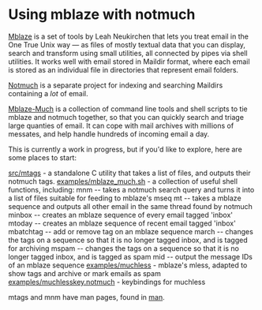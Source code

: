 # Using mblaze with notmuch

[Mblaze](https://github.com/chneukirchen/mblaze) is a set of tools by Leah
Neukirchen that lets you treat email in the One True Unix way — as files of
mostly textual data that you can display, search and transform using small
utilities, all connected by pipes via shell utilities. It works well with email
stored in Maildir format, where each email is stored as an individual file in
directories that represent email folders.

[Notmuch](https://notmuchmail.org/) is a separate project for indexing and
searching Maildirs containing a *lot* of email.

[Mblaze-Much](.) is a collection of command line tools and shell scripts to tie
mblaze and notmuch together, so that you can quickly search and triage large
quanties of email. It can cope with mail archives with millions of messates,
and help handle hundreds of incoming email a day.

This is currently a work in progress, but if you'd like to explore, here are
some places to start:

[src/mtags](src/mtags)  - a standalone C utility that takes a list of files, and outputs their notmuch tags.
[examples/mblaze_much.sh](examples/mblaze_much.sh)  - a collection of useful shell functions, including:
mnm -- takes a notmuch search query and turns it into a list of files suitable for feeding to mblaze's mseq
mt -- takes a mblaze sequence and outputs all other email in the same thread found by notmuch
minbox -- creates an mblaze sequence of every email tagged 'inbox'
mtoday -- creates an mblaze sequence of recent email tagged 'inbox'
mbatchtag -- add or remove tag on an mblaze sequence
march -- changes the tags on a sequence so that it is no longer tagged inbox, and is tagged for archiving
mspam -- changes the tags on a sequence so that it is no longer tagged inbox, and is tagged as spam
mid -- output the message IDs of an mblaze sequence
[examples/muchless](examples/muchless) - mblaze's  mless, adapted to show tags and  archive or mark emails as spam
[examples/muchlesskey.notmuch](examples/muchlesskey.notmuch) - keybindings for muchless

mtags and mnm have man pages, found in [man](man).
